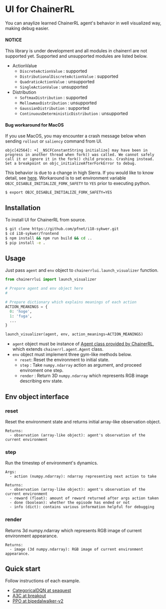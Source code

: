 # UI for ChainerRL
You can anaylize learned ChainerRL agent's behavior in well visualized way, making debug easier.

#### NOTICE
This library is under development and all modules in chainerrl are not supported yet.
Supported and unsupported modules are listed below.
- ActionValue
  - `DiscreteActionValue` : supported
  - `DistributionalDiscreteActionValue` : supported
  - `QuadraticActionValue` : unsupported
  - `SingleActionValue` : unsupported
- Distribution
  - `SoftmaxDistribution` : supported
  - `MellowmaxDistribution` : unsupported
  - `GaussianDistribution` : supported
  - `ContinuousDeterministicDistribution` : unsupported
  
#### Bug workaround for MacOS
If you use MacOS, you may encounter a crash message below when sending `rollout` or `saliency` command from UI.
```
objc[42564]: +[__NSCFConstantString initialize] may have been in progress in another thread when fork() was called. We cannot safely call it or ignore it in the fork() child process. Crashing instead. Set a breakpoint on objc_initializeAfterForkError to debug.
```
This behavior is due to a change in high Sierra. If you would like to know detail, see [here](https://bugs.python.org/issue33725).
Workaround is to set environment variable `OBJC_DISABLE_INITIALIZE_FORK_SAFETY` to `YES` prior to executing python.
```
$ export OBJC_DISABLE_INITIALIZE_FORK_SAFETY=YES
```

## Installation
To install UI for ChainerRL from source.

```sh
$ git clone https://github.com/pfnet/i18-sykwer.git
$ cd i18-sykwer/frontend
$ npm install && npm run build && cd ..
$ pip install -e .
```

## Usage
Just pass `agent` and `env` object to `chainerrlui.launch_visualizer` function.
```python
from chainerrlui import launch_visualizer

# Prepare agent and env object here
#

# Prepare dictionary which explains meanings of each action
ACTION_MEANINGS = {
  0: 'hoge',
  1: 'fuga',
  ...
}

launch_visualizer(agent, env, action_meanings=ACTION_MEANINGS)

```
- `agent` object must be instance of [Agent class provided by ChainerRL](https://github.com/chainer/chainerrl/tree/master/chainerrl/agents), which extends `chainerrl.agent.Agent` class.
- `env` object must implement three gym-like methods below.
  - `reset`: Reset the environment to initial state.
  - `step` : Take `numpy.ndarray` action as argument, and proceed enviroment one step.
  - `render` : Return 3D `numpy.ndarray` which represents RGB image describing env state.

## Env object interface
### reset
Reset the environment state and returns initial array-like observation object.
```
Returns:
  - observation (array-like object): agent's observation of the current environment
```

### step
Run the timestep of environment's dynamics.
```
Args:
  - action (numpy.ndarray): ndarray representing next action to take

Returns:
  - observation (array-like object): agent's observation of the current environment
  - reward (float): amount of reward returned after args action taken
  - done (boolean): whether the episode has ended or not
  - info (dict): contains various information helpful for debugging
```

### render
Returns 3d numpy.ndarray which represents RGB image of current environment appearance.
```
Returns:
  - image (3d numpy.ndarray): RGB image of current environment appearance.
```

## Quick start
Follow instructions of each example.
- [CategoricalDQN at seaquest](examples/categorical_dqn_seaquest)
- [A3C at breakout](examples/a3c_breakout)
- [PPO at bipedalwalker-v2](examples/ppo_bipedalwalker_v2)

